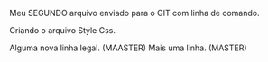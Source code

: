 Meu SEGUNDO arquivo enviado para o GIT com linha de comando.

Criando o arquivo Style Css.

Alguma nova linha legal. (MAASTER)
Mais uma linha. (MASTER)